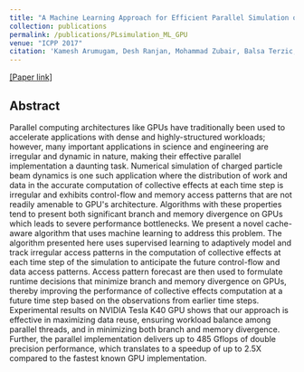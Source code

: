 ```yaml
---
title: "A Machine Learning Approach for Efficient Parallel Simulation of Beam Dynamics on GPUs"
collection: publications
permalink: /publications/PLsimulation_ML_GPU
venue: "ICPP 2017"
citation: 'Kamesh Arumugam, Desh Ranjan, Mohammad Zubair, Balsa Terzic, Alexander Godunov, <b>Tunazzina Islam</b>. <i>46th International Conference on Parallel Processing (ICPP) 2017, pp. 462-471.</i>'
---  
```

[[Paper link]](https://ieeexplore.ieee.org/abstract/document/8025320/)

## Abstract
Parallel computing architectures like GPUs have traditionally been used to accelerate applications with dense and highly-structured workloads; however, many important applications in science and engineering are irregular and dynamic in nature, making their effective  parallel implementation a daunting task. Numerical simulation of charged particle beam dynamics is one such application where the  distribution of work and data in the accurate computation of collective effects at each time step is irregular and exhibits control-flow and memory access patterns that are not readily amenable to GPU's architecture. Algorithms with these properties tend to present both significant branch and memory divergence on GPUs which leads to severe performance bottlenecks. We present a novel cache-aware algorithm that uses machine learning to address this problem. The algorithm presented here uses supervised learning to adaptively model and track irregular access patterns in the computation of collective effects at each time step of the simulation to anticipate the future control-flow and data access patterns. Access pattern forecast are then used to formulate runtime decisions that minimize branch and memory divergence on GPUs, thereby improving the performance of collective effects computation at a future time step based on the observations from earlier time steps. Experimental results on NVIDIA Tesla K40 GPU shows that our approach is effective in maximizing data reuse, ensuring workload balance among parallel threads, and in minimizing both branch and memory divergence. Further, the parallel implementation delivers up to 485 Gflops of double precision performance, which translates to a speedup of up to 2.5X compared to the fastest known GPU implementation.

